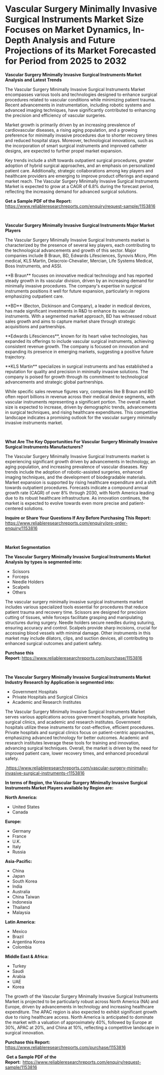 <p><h1>Vascular Surgery Minimally Invasive Surgical Instruments Market Size Focuses on Market Dynamics, In-Depth Analysis and Future Projections of its Market Forecasted for Period from 2025 to 2032</h1></p><p><strong>Vascular Surgery Minimally Invasive Surgical Instruments Market Analysis and Latest Trends</strong></p>
<p><p>The Vascular Surgery Minimally Invasive Surgical Instruments Market encompasses various tools and technologies designed to enhance surgical procedures related to vascular conditions while minimizing patient trauma. Recent advancements in instrumentation, including robotic systems and advanced imaging techniques, have significantly contributed to enhancing the precision and efficiency of vascular surgeries. </p><p>Market growth is primarily driven by an increasing prevalence of cardiovascular diseases, a rising aging population, and a growing preference for minimally invasive procedures due to shorter recovery times and reduced hospital stays. Moreover, technological innovations, such as the incorporation of smart surgical instruments and improved catheter designs, are expected to further propel market expansion.</p><p>Key trends include a shift towards outpatient surgical procedures, greater adoption of hybrid surgical approaches, and an emphasis on personalized patient care. Additionally, strategic collaborations among key players and healthcare providers are emerging to improve product offerings and expand market reach. The Vascular Surgery Minimally Invasive Surgical Instruments Market is expected to grow at a CAGR of 6.8% during the forecast period, reflecting the increasing demand for advanced surgical solutions.</p></p>
<p><strong>Get a Sample PDF of the Report:&nbsp;</strong> <a href="https://www.reliableresearchreports.com/enquiry/request-sample/1153816?utm_campaign=2883&utm_medium=2&utm_source=Github&utm_content=ia&utm_term=14042025&utm_id=vascular-surgery-minimally-invasive-surgical-instruments">https://www.reliableresearchreports.com/enquiry/request-sample/1153816</a></p>
<p>&nbsp;</p>
<p><strong>Vascular Surgery Minimally Invasive Surgical Instruments Major Market Players</strong></p>
<p><p>The Vascular Surgery Minimally Invasive Surgical Instruments market is characterized by the presence of several key players, each contributing to the technological advancements and growth of this sector. Major companies include B Braun, BD, Edwards Lifesciences, Synovis Micro, Pfm medical, KLS Martin, Delacroix-Chevalier, Mercian, Life Systems Medical, Boss Instruments, and ASSI.</p><p>**B Braun** focuses on innovative medical technology and has reported steady growth in its vascular division, driven by an increasing demand for minimally invasive procedures. The company's expertise in surgical instruments positions it well for future expansion, particularly in regions emphasizing outpatient care.</p><p>**BD** (Becton, Dickinson and Company), a leader in medical devices, has made significant investments in R&D to enhance its vascular instruments. With a segmented market approach, BD has witnessed robust sales growth and aims to capture market share through strategic acquisitions and partnerships.</p><p>**Edwards Lifesciences**, known for its heart valve technologies, has expanded its offerings to include vascular surgical instruments, achieving consistent revenue growth. The company is focused on innovation and expanding its presence in emerging markets, suggesting a positive future trajectory.</p><p>**KLS Martin** specializes in surgical instruments and has established a reputation for quality and precision in minimally invasive solutions. The company is poised for growth through its commitment to technological advancements and strategic global partnerships.</p><p>While specific sales revenue figures vary, companies like B Braun and BD often report billions in revenue across their medical device segments, with vascular instruments representing a significant portion. The overall market size is expected to increase, driven by demographic trends, advancements in surgical techniques, and rising healthcare expenditures. This competitive landscape indicates a promising outlook for the vascular surgery minimally invasive instruments market.</p></p>
<p>&nbsp;</p>
<p><strong>What Are The Key Opportunities For Vascular Surgery Minimally Invasive Surgical Instruments Manufacturers?</strong></p>
<p><p>The Vascular Surgery Minimally Invasive Surgical Instruments market is experiencing significant growth driven by advancements in technology, an aging population, and increasing prevalence of vascular diseases. Key trends include the adoption of robotic-assisted surgeries, enhanced imaging techniques, and the development of biodegradable materials. Market expansion is supported by rising healthcare expenditure and a shift towards outpatient procedures. Forecasts indicate a compound annual growth rate (CAGR) of over 8% through 2030, with North America leading due to its robust healthcare infrastructure. As innovation continues, the market is expected to evolve towards even more precise and patient-centered solutions.</p></p>
<p><strong>Inquire or Share Your Questions If Any Before Purchasing This Report:</strong> <a href="https://www.reliableresearchreports.com/enquiry/pre-order-enquiry/1153816?utm_campaign=2883&utm_medium=2&utm_source=Github&utm_content=ia&utm_term=14042025&utm_id=vascular-surgery-minimally-invasive-surgical-instruments">https://www.reliableresearchreports.com/enquiry/pre-order-enquiry/1153816</a></p>
<p>&nbsp;</p>
<p><strong>Market Segmentation</strong></p>
<p><strong>The Vascular Surgery Minimally Invasive Surgical Instruments Market Analysis by types is segmented into:</strong></p>
<p><ul><li>Scissors</li><li>Forceps</li><li>Needle Holders</li><li>Scalpels</li><li>Others</li></ul></p>
<p><p>The vascular surgery minimally invasive surgical instruments market includes various specialized tools essential for procedures that reduce patient trauma and recovery time. Scissors are designed for precision cutting of tissues, while forceps facilitate grasping and manipulating structures during surgery. Needle holders secure needles during suturing, ensuring accuracy and control. Scalpels provide sharp incisions, crucial for accessing blood vessels with minimal damage. Other instruments in this market may include dilators, clips, and suction devices, all contributing to enhanced surgical outcomes and patient safety.</p></p>
<p><strong>Purchase this Report:&nbsp;</strong><a href="https://www.reliableresearchreports.com/purchase/1153816?utm_campaign=2883&utm_medium=2&utm_source=Github&utm_content=ia&utm_term=14042025&utm_id=vascular-surgery-minimally-invasive-surgical-instruments">https://www.reliableresearchreports.com/purchase/1153816</a></p>
<p>&nbsp;</p>
<p><strong>The Vascular Surgery Minimally Invasive Surgical Instruments Market Industry Research by Application is segmented into:</strong></p>
<p><ul><li>Government Hospitals</li><li>Private Hospitals and Surgical Clinics</li><li>Academic and Research Institutes</li></ul></p>
<p><p>The Vascular Surgery Minimally Invasive Surgical Instruments Market serves various applications across government hospitals, private hospitals, surgical clinics, and academic and research institutes. Government hospitals utilize these instruments for cost-effective, efficient procedures. Private hospitals and surgical clinics focus on patient-centric approaches, emphasizing advanced technology for better outcomes. Academic and research institutes leverage these tools for training and innovation, advancing surgical techniques. Overall, the market is driven by the need for improved patient care, lower recovery times, and enhanced procedural safety.</p></p>
<p><a href="https://www.reliableresearchreports.com/vascular-surgery-minimally-invasive-surgical-instruments-r1153816?utm_campaign=2883&utm_medium=2&utm_source=Github&utm_content=ia&utm_term=14042025&utm_id=vascular-surgery-minimally-invasive-surgical-instruments">&nbsp;https://www.reliableresearchreports.com/vascular-surgery-minimally-invasive-surgical-instruments-r1153816</a></p>
<p><strong>In terms of Region, the Vascular Surgery Minimally Invasive Surgical Instruments Market Players available by Region are:</strong></p>
<p>
    <p> <strong> North America: </strong>
        <ul>
            <li>United States</li>
            <li>Canada</li>
        </ul>
        </p> 
    <p> <strong> Europe: </strong>
        <ul>
            <li>Germany</li>
            <li>France</li>
            <li>U.K.</li>
            <li>Italy</li>
            <li>Russia</li>
        </ul>
        </p> 
    <p> <strong> Asia-Pacific: </strong>
        <ul>
            <li>China</li>
            <li>Japan</li>
            <li>South Korea</li>
            <li>India</li>
            <li>Australia</li>
            <li>China Taiwan</li>
            <li>Indonesia</li>
            <li>Thailand</li>
            <li>Malaysia</li>
        </ul>
        </p> 
    <p> <strong> Latin America: </strong>
        <ul>
            <li>Mexico</li>
            <li>Brazil</li>
            <li>Argentina Korea</li>
            <li>Colombia</li>
        </ul>
        </p> 
    <p> <strong> Middle East & Africa: </strong>
        <ul>
            <li>Turkey</li>
            <li>Saudi</li>
            <li>Arabia</li>
            <li>UAE</li>
            <li>Korea</li>
        </ul>
    </p>
    </p>
<p><p>The growth of the Vascular Surgery Minimally Invasive Surgical Instruments Market is projected to be particularly robust across North America (NA) and Europe, driven by advancements in technology and increasing healthcare expenditure. The APAC region is also expected to exhibit significant growth due to rising healthcare access. North America is anticipated to dominate the market with a valuation of approximately 40%, followed by Europe at 30%, APAC at 20%, and China at 10%, reflecting a competitive landscape in surgical innovation.</p></p>
<p><strong>Purchase this Report: </strong><a href="https://www.reliableresearchreports.com/purchase/1153816?utm_campaign=2883&utm_medium=2&utm_source=Github&utm_content=ia&utm_term=14042025&utm_id=vascular-surgery-minimally-invasive-surgical-instruments">https://www.reliableresearchreports.com/purchase/1153816</a></p>
<p>&nbsp;<strong>Get a Sample PDF of the Report:&nbsp;&nbsp;</strong><a href="https://www.reliableresearchreports.com/enquiry/request-sample/1153816?utm_campaign=2883&utm_medium=2&utm_source=Github&utm_content=ia&utm_term=14042025&utm_id=vascular-surgery-minimally-invasive-surgical-instruments">https://www.reliableresearchreports.com/enquiry/request-sample/1153816</a></p>
<p><strong></strong></p>
<p><p></p><p></p><p></p></p>